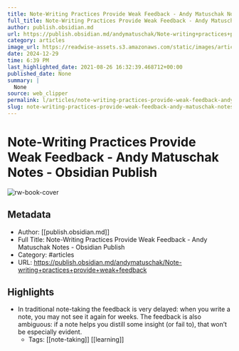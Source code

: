 ```yaml
---
title: Note-Writing Practices Provide Weak Feedback - Andy Matuschak Notes - Obsidian Publish
full_title: Note-Writing Practices Provide Weak Feedback - Andy Matuschak Notes - Obsidian Publish
author: publish.obsidian.md
url: https://publish.obsidian.md/andymatuschak/Note-writing+practices+provide+weak+feedback
category: articles
image_url: https://readwise-assets.s3.amazonaws.com/static/images/article0.00998d930354.png
date: 2024-12-29
time: 6:39 PM
last_highlighted_date: 2021-08-26 16:32:39.468712+00:00
published_date: None
summary: |
  None
source: web_clipper
permalink: l/articles/note-writing-practices-provide-weak-feedback-andy-matuschak-notes-obsidian-publish
slug: note-writing-practices-provide-weak-feedback-andy-matuschak-notes-obsidian-publish
---
```

# Note-Writing Practices Provide Weak Feedback - Andy Matuschak Notes - Obsidian Publish

![rw-book-cover](https://readwise-assets.s3.amazonaws.com/static/images/article0.00998d930354.png)

## Metadata
- Author: [[publish.obsidian.md]]
- Full Title: Note-Writing Practices Provide Weak Feedback - Andy Matuschak Notes - Obsidian Publish
- Category: #articles
- URL: https://publish.obsidian.md/andymatuschak/Note-writing+practices+provide+weak+feedback

## Highlights
- In traditional note-taking the feedback is very delayed: when you write a note, you may not see it again for weeks. The feedback is also ambiguous: if a note helps you distill some insight (or fail to), that won’t be especially evident.
    - Tags: [[note-taking]] [[learning]] 


